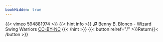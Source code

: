 ```yaml
---
bookHidden: true
---
```


{{< vimeo 594881974 >}}
{{< hint info >}}
♫ Benny B. Blonco - Wizard Swing Warriors [CC-BY-NC](https://freemusicarchive.org/music/Various_Artists_Error-Broadcast/Various_Artists_Error-Broadcast_Bag_of_Nothingness/ebc001_06_benny_b_blonco)
{{< /hint >}}
{{< button relref="/" >}}Return{{< /button >}}
